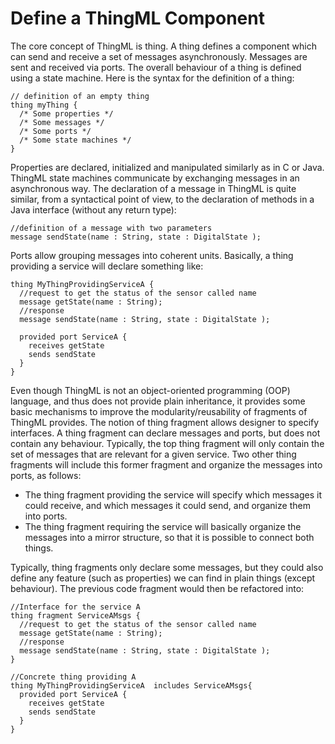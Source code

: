 # Define a ThingML Component
The core concept of ThingML is thing. A thing defines a component which can send and receive a set of messages asynchronously. Messages are sent and received via ports. The overall behaviour of a thing is defined using a state machine.
Here is the syntax for the definition of a thing:
```
// definition of an empty thing
thing myThing {
  /* Some properties */
  /* Some messages */
  /* Some ports */
  /* Some state machines */
}
```

Properties are declared, initialized and manipulated similarly as in C or Java. ThingML state machines communicate by exchanging messages in an asynchronous way. The declaration of a message in ThingML is quite similar, from a syntactical point of view, to the declaration of methods in a Java interface (without any return type):

```
//definition of a message with two parameters
message sendState(name : String, state : DigitalState );
```

Ports allow grouping messages into coherent units. Basically, a thing providing a service will declare something like:

```
thing MyThingProvidingServiceA {
  //request to get the status of the sensor called name
  message getState(name : String);
  //response
  message sendState(name : String, state : DigitalState );

  provided port ServiceA {
    receives getState
    sends sendState
  }
}
```

Even though ThingML is not an object-oriented programming (OOP) language, and thus does not provide plain inheritance, it provides some basic mechanisms to improve the modularity/reusability of fragments of ThingML provides. The notion of thing fragment allows designer to specify interfaces. A thing fragment can declare messages and ports, but does not contain any behaviour. Typically, the top thing fragment will only contain the set of messages that are relevant for a given service. Two other thing fragments will include this former fragment and organize the messages into ports, as follows:

- The thing fragment providing the service will specify which messages it could receive, and which messages it could send, and organize them into ports.
- The thing fragment requiring the service will basically organize the messages into a mirror structure, so that it is possible to connect both things.

Typically, thing fragments only declare some messages, but they could also define any feature (such as properties) we can find in plain things (except behaviour).
The previous code fragment would then be refactored into:

```
//Interface for the service A
thing fragment ServiceAMsgs {
  //request to get the status of the sensor called name
  message getState(name : String);
  //response
  message sendState(name : String, state : DigitalState );
}

//Concrete thing providing A
thing MyThingProvidingServiceA  includes ServiceAMsgs{
  provided port ServiceA {
    receives getState
    sends sendState
  }
}
```



